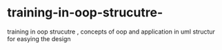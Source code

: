 # training-in-oop-strucutre-
training in oop strucutre , concepts of oop and application in uml structur for easying the design
